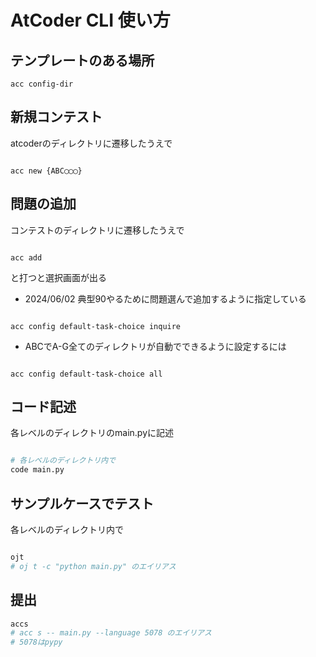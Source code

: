 # AtCoder CLI 使い方

## テンプレートのある場所
```
acc config-dir
```

## 新規コンテスト

atcoderのディレクトリに遷移したうえで

```cli

acc new {ABC◯◯◯}

```

## 問題の追加

コンテストのディレクトリに遷移したうえで

```cli

acc add

```

と打つと選択画面が出る

- 2024/06/02 典型90やるために問題選んで追加するように指定している

```cli

acc config default-task-choice inquire

```

- ABCでA-G全てのディレクトリが自動でできるように設定するには

```cli

acc config default-task-choice all

```

## コード記述

各レベルのディレクトリのmain.pyに記述

```python

# 各レベルのディレクトリ内で
code main.py

```

## サンプルケースでテスト

各レベルのディレクトリ内で

```python

ojt
# oj t -c "python main.py" のエイリアス

```

## 提出

```python
accs
# acc s -- main.py --language 5078 のエイリアス
# 5078はpypy

```
